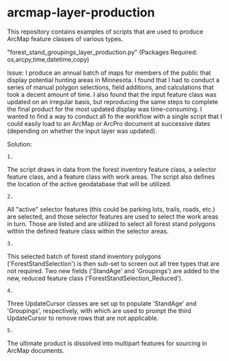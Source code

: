# arcmap-layer-production
 This repository contains examples of scripts that are used to produce ArcMap feature classes of various types.

"forest_stand_groupings_layer_production.py" (Packages Required: os,arcpy,time,datetime,copy)

Issue: I produce an annual batch of maps for members of the public that display potential hunting areas in Minnesota. I found that I had to conduct a series of manual polygon selections, field additions, and calculations that took a decent amount of time. I also found that the input feature class was updated on an irregular basis, but reproducing the same steps to complete the final product for the most updated display was time-consuming. I wanted to find a way to conduct all fo the workflow with a single script that I could easily load to an ArcMap or ArcPro document at successive dates (depending on whether the input layer was updated).

Solution: 

    1. 

The script draws in data from the forest inventory feature class, a selector feature class, and a feature class with work areas. The script also defines the location of the active geodatabase that will be utilized.

    2. 

All "active" selector features (this could be parking lots, trails, roads, etc.) are selected, and those selector features are used to select the work areas in turn. Those are listed and are utilized to select all forest stand polygons within the defined feature class within the selector areas. 

    3. 

This selected batch of forest stand inventory polygons ('ForestStandSelection') is then sub-set to screen out all tree types that are not required. Two new fields ('StandAge' and 'Groupings') are added to the new, reduced feature class ('ForestStandSelection_Reduced').

    4. 

Three UpdateCursor classes are set up to populate 'StandAge' and 'Groupings', respectively, with which are used to prompt the third UpdateCursor to remove rows that are not applicable.

    5. 

The ultimate product is dissolved into multipart features for sourcing in ArcMap documents. 